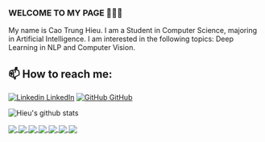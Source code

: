 ### WELCOME TO MY PAGE 👋👋👋
My name is Cao Trung Hieu. I am a Student in Computer Science, majoring in Artificial Intelligence. I am interested in the following topics: Deep Learning in NLP and Computer Vision.<br>
## 📫 How to reach me: 

[![Linkedin](https://i.stack.imgur.com/gVE0j.png) LinkedIn](https://www.linkedin.com/in/cao-trung-hi%E1%BA%BFu-66276a267/) [![GitHub](https://i.stack.imgur.com/tskMh.png) GitHub](https://github.com/HieuTrungCao) 



![Hieu's github stats](https://github-readme-stats-git-masterrstaa-rickstaa.vercel.app/api?username=HieuTrungCao&show_icons=true&theme=tokyonight&hide=contribs,prs,issues)

<a href="https://github.com/HieuTrungCao/Legal_Textual_Entailment_Recognition/">
  <!-- Change the `github-readme-stats.anuraghazra1.vercel.app` to `github-readme-stats.vercel.app`  -->
  <img align="center" src="https://github-readme-stats.anuraghazra1.vercel.app/api/pin/?username=HieuTrungCao&repo=Legal_Textual_Entailment_Recognition&theme=radical" />
</a>    
<a href="https://github.com/HieuTrungCao/Classification_Movie/">
  <!-- Change the `github-readme-stats.anuraghazra1.vercel.app` to `github-readme-stats.vercel.app`  -->
  <img align="center" src="https://github-readme-stats.anuraghazra1.vercel.app/api/pin/?username=HieuTrungCao&repo=Classification_Movie&theme=gruvbox" />
</a>    

<a href="https://github.com/HieuTrungCao/Translation_Machine_La_Vi/">
  <!-- Change the `github-readme-stats.anuraghazra1.vercel.app` to `github-readme-stats.vercel.app`  -->
  <img align="center" src="https://github-readme-stats.anuraghazra1.vercel.app/api/pin/?username=HieuTrungCao&repo=Translation_Machine_La_Vi&theme=merko" />
</a>
<a href="https://github.com/HieuTrungCao/Dathuc/">
  <!-- Change the `github-readme-stats.anuraghazra1.vercel.app` to `github-readme-stats.vercel.app`  -->
  <img align="center" src="https://github-readme-stats.anuraghazra1.vercel.app/api/pin/?username=HieuTrungCao&repo=Dathuc&theme=dark" />
</a>

<a href="https://github.com/HieuTrungCao/eye-gaze/">
  <!-- Change the `github-readme-stats.anuraghazra1.vercel.app` to `github-readme-stats.vercel.app`  -->
  <img align="center" src="https://github-readme-stats.anuraghazra1.vercel.app/api/pin/?username=HieuTrungCao&repo=eye-gaze&theme=onedark" />
</a>    
<a href="https://github.com/HieuTrungCao/Nhom1_INT2204_45/">
  <!-- Change the `github-readme-stats.anuraghazra1.vercel.app` to `github-readme-stats.vercel.app`  -->
  <img align="center" src="https://github-readme-stats.anuraghazra1.vercel.app/api/pin/?username=HieuTrungCao&repo=Nhom1_INT2204_45&theme=cobalt" />
</a>

<a href="https://github.com/HieuTrungCao/StudentManager/">
  <!-- Change the `github-readme-stats.anuraghazra1.vercel.app` to `github-readme-stats.vercel.app`  -->
  <img align="center" src="https://github-readme-stats.anuraghazra1.vercel.app/api/pin/?username=HieuTrungCao&repo=StudentManager&theme=synthwave" />
</a>    
